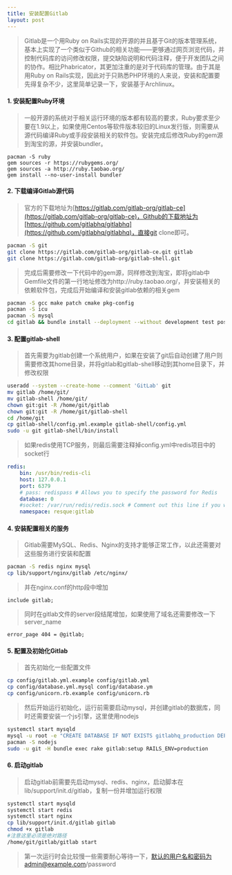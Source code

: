 ```yaml
---
title: 安装配置Gitlab
layout: post
---
```


> Gitlab是一个用Ruby on Rails实现的开源的并且基于Git的版本管理系统，基本上实现了一个类似于Github的相关功能——更够通过网页浏览代码，并控制代码库的访问修改权限，提交缺陷说明和代码注释，便于开发团队之间的协作。相比Phabricator，其更加注重的是对于代码库的管理。由于其是用Ruby on Rails实现，因此对于只熟悉PHP环境的人来说，安装和配置要先得复杂不少，这里简单记录一下，安装基于Archlinux。

#### 1. 安装配置Ruby环境

> 一般开源的系统对于相关运行环境的版本都有较高的要求，Ruby要求至少要在1.9以上，如果使用Centos等软件版本较旧的Linux发行版，则需要从源代码编译Ruby或手段安装相关的软件包。安装完成后修改Ruby的gem源到淘宝的源，并安装bundler。
>
```
pacman -S ruby
gem sources -r https://rubygems.org/
gem sources -a http://ruby.taobao.org/
gem install --no-user-install bundler
```

#### 2. 下载编译Gitlab源代码

> 官方的下载地址为[https://gitlab.com/gitlab-org/gitlab-ce](https://gitlab.com/gitlab-org/gitlab-ce)，Github的下载地址为[https://github.com/gitlabhq/gitlabhq](https://github.com/gitlabhq/gitlabhq)，直接git clone即可。
>
```bash
pacman -S git
git clone https://gitlab.com/gitlab-org/gitlab-ce.git gitlab
git clone https://gitlab.com/gitlab-org/gitlab-shell.git
```
> 完成后需要修改一下代码中的gem源，同样修改到淘宝，即将gitlab中Gemfile文件的第一行地址修改为http://ruby.taobao.org/，并安装相关的依赖软件包，完成后开始编译和安装gitlab依赖的相关gem
>
```bash
pacman -S gcc make patch cmake pkg-config
pacman -S icu
pacman -S mysql
cd gitlab && bundle install --deployment --without development test postgres aws
```

#### 3. 配置gitlab-shell

> 首先需要为gitlab创建一个系统用户，如果在安装了git后自动创建了用户则需要修改其home目录，并将gitlab和gitlab-shell移动到其home目录下，并修改权限
>
```bash
useradd --system --create-home --comment 'GitLab' git
mv gitlab /home/git/
mv gitlab-shell /home/git/
chown git:git -R /home/git/gitlab
chown git:git -R /home/git/gitlab-shell
cd /home/git
cp gitlab-shell/config.yml.example gitlab-shell/config.yml
sudo -u git gitlab-shell/bin/install
```
> 如果redis使用TCP服务，则最后需要注释掉config.yml中redis项目中的socket行
>
```yaml
redis:
	bin: /usr/bin/redis-cli
	host: 127.0.0.1
	port: 6379
	# pass: redispass # Allows you to specify the password for Redis
	database: 0
	#socket: /var/run/redis/redis.sock # Comment out this line if you want to use TCP
	namespace: resque:gitlab
```

#### 4. 安装配置相关的服务

> Gitlab需要MySQL、Redis、Nginx的支持才能够正常工作，以此还需要对这些服务进行安装和配置
>
```bash
pacman -S redis nginx mysql
cp lib/support/nginx/gitlab /etc/nginx/
```
> 并在nginx.conf的http段中增加
>
```nginx
include gitlab;
```
> 同时在gitlab文件的server段结尾增加，如果使用了域名还需要修改一下server\_name
>
```nginx
error_page 404 = @gitlab;
```
#### 5. 配置及初始化Gitlab

> 首先初始化一些配置文件
>
```bash
cp config/gitlab.yml.example config/gitlab.yml
cp config/database.yml.mysql config/database.ym
cp config/unicorn.rb.example config/unicorn.rb
```
> 然后开始运行初始化，运行前需要启动mysql，并创建gitlab的数据库，同时还需要安装一个js引擎，这里使用nodejs
>
```bash
systemctl start mysqld
mysql -u root -e "CREATE DATABASE IF NOT EXISTS gitlabhq_production DEFAULT CHARACTER SET 'utf8' COLLATE 'utf8_unicode_ci'"
pacman -S nodejs
sudo -u git -H bundle exec rake gitlab:setup RAILS_ENV=production
```

#### 6. 启动gitlab

> 启动gitlab前需要先启动mysql、redis、nginx，启动脚本在lib/support/init.d/gitlab，复制一份并增加运行权限
>
```bash
systemctl start mysqld
systemctl start redis
systemctl start nginx
cp lib/support/init.d/gitlab gitlab
chmod +x gitlab
#注意这里必须是绝对路径
/home/git/gitlab/gitlab start
```
> 第一次运行时会比较慢一些需要耐心等待一下，默认的用户名和密码为admin@example.com/password
